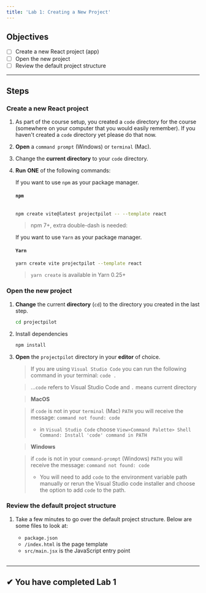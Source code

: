 ```yaml
---
title: 'Lab 1: Creating a New Project'
---
```


## Objectives

- [ ] Create a new React project (app)
- [ ] Open the new project
- [ ] Review the default project structure

---

## Steps

### Create a new React project

1. As part of the course setup, you created a `code` directory for the course (somewhere on your computer that you would easily remember). If you haven't created a `code` directory yet please do that now.
2. **Open** a `command prompt` (Windows) or `terminal` (Mac).
3. Change the **current directory** to your `code` directory.
4. **Run** **ONE** of the following commands:

   If you want to use `npm` as your package manager.

   #### `npm`

   ```bash

   npm create vite@latest projectpilot -- --template react
   ```

   > npm 7+, extra double-dash is needed:

   If you want to use `Yarn` as your package manager.

   #### `Yarn`

   ```bash
   yarn create vite projectpilot --template react
   ```

   > `yarn create` is available in Yarn 0.25+

### Open the new project

1. **Change** the current **directory** (`cd`) to the directory you created in the last step.
   ```bash
   cd projectpilot
   ```
2. Install dependencies
   ```bash
   npm install
   ```
3. **Open** the `projectpilot` directory in your **editor** of choice.

   > If you are using `Visual Studio Code` you can run the following command in your terminal: `code .`

   > ...`code` refers to Visual Studio Code and `.` means current directory

   > **MacOS**

   > if `code` is not in your `terminal` (Mac) `PATH` you will receive the message:
   > `command not found: code`
   >
   > - in `Visual Studio Code` choose `View>Command Palette> Shell Command: Install 'code' command in PATH`

   > **Windows**

   > if `code` is not in your `command-prompt` (Windows) `PATH` you will receive the message:
   > `command not found: code`
   >
   > - You will need to add `code` to the environment variable path manually or rerun the Visual Studio code installer and choose the option to add `code` to the path.

### Review the default project structure

1.  Take a few minutes to go over the default project structure. Below are some files to look at:

    - `package.json`
    - `/index.html` is the page template
    - `src/main.jsx` is the JavaScript entry point

    <br/>

---

## &#10004; You have completed Lab 1
